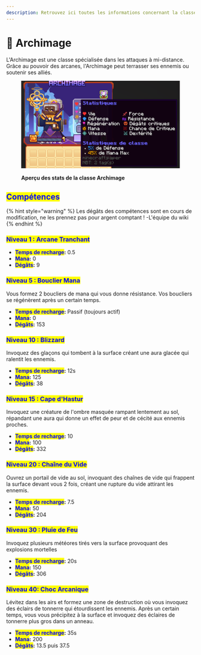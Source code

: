```yaml
---
description: Retrouvez ici toutes les informations concernant la classe Archimage
---
```


# 📖 Archimage

L'Archimage est une classe spécialisée dans les attaques à mi-distance. Grâce au pouvoir des arcanes, l'Archimage peut terrasser ses ennemis ou soutenir ses alliés.

<figure><img src="../../.gitbook/assets/Les_Classes/Archimage.png" alt=""><figcaption><p><strong>Aperçu des stats de la classe Archimage</strong></p></figcaption></figure>

## <mark style="color:blue;">Compétences</mark>

{% hint style="warning" %}
Les dégâts des compétences sont en cours de modification, ne les prennez pas pour argent comptant !
-L'équipe du wiki
{% endhint %}

### <mark style="color:blue;">Niveau 1 : Arcane Tranchant</mark>


* <mark style="color:blue;">**Temps de recharge**</mark>**:** 0.5
* <mark style="color:blue;">**Mana**</mark>**:** 0
* <mark style="color:blue;">**Dégâts**</mark>**:** 9

### <mark style="color:blue;">**Niveau 5 : Bouclier Mana**</mark>

Vous formez 2 boucliers de mana qui vous donne résistance. Vos boucliers se régénèrent après un certain temps.

* <mark style="color:blue;">**Temps de recharge**</mark>**:** Passif (toujours actif)
* <mark style="color:blue;">**Mana**</mark>**:** 0
* <mark style="color:blue;">**Dégâts**</mark>**:** 153 

### <mark style="color:blue;">**Niveau 10 : Blizzard**</mark>

Invoquez des glaçons qui tombent à la surface créant une aura glacée qui ralentit les ennemis.


* <mark style="color:blue;">**Temps de recharge**</mark>**:** 12s
* <mark style="color:blue;">**Mana**</mark>**:** 125
* <mark style="color:blue;">**Dégâts**</mark>**:** 38

### <mark style="color:blue;">**Niveau 15 : Cape d'Hastur**</mark>

Invoquez une créature de l'ombre masquée rampant lentement au sol, répandant une aura qui donne un effet de peur et de cécité aux ennemis proches.

* <mark style="color:blue;">**Temps de recharge**</mark>**:** 10
* <mark style="color:blue;">**Mana**</mark>**:** 100
* <mark style="color:blue;">**Dégâts**</mark>**:** 332

### <mark style="color:blue;">**Niveau 20 : Chaîne du Vide**</mark>

Ouvrez un portail de vide au sol, invoquant des chaînes de vide qui frappent la surface devant vous 2 fois, créant une rupture du vide attirant les ennemis. 

* <mark style="color:blue;">**Temps de recharge**</mark>**:** 7.5
* <mark style="color:blue;">**Mana**</mark>**:** 50
* <mark style="color:blue;">**Dégâts**</mark>**:** 204

### <mark style="color:blue;">**Niveau 30 : Pluie de Feu**</mark>

Invoquez plusieurs météores tirés vers la surface provoquant des explosions mortelles 

* <mark style="color:blue;">**Temps de recharge**</mark>**:** 20s
* <mark style="color:blue;">**Mana**</mark>**:** 150
* <mark style="color:blue;">**Dégâts**</mark>**:** 306

### <mark style="color:blue;">**Niveau 40: Choc Arcanique**</mark>

Lévitez dans les airs et formez une zone de destruction où vous invoquez des éclairs de tonnerre qui étourdissent les ennemis. Après un certain temps, vous vous précipitez à la surface et invoquez des éclaires de tonnerre plus gros dans un anneau.

* <mark style="color:blue;">**Temps de recharge**</mark>**:** 35s
* <mark style="color:blue;">**Mana**</mark>**:** 200
* <mark style="color:blue;">**Dégâts**</mark>**:** 13.5 puis 37.5
